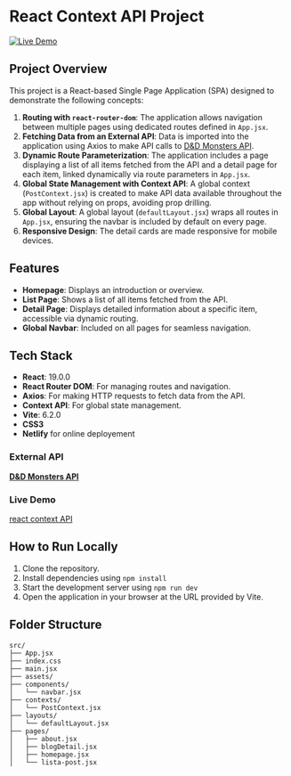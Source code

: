 # React Context API Project

[![Live Demo](https://img.shields.io/badge/live-online-brightgreen)](https://react-router-blog-posts.netlify.app/homepage)

## Project Overview
This project is a React-based Single Page Application (SPA) designed to demonstrate the following concepts:

1. **Routing with `react-router-dom`**: The application allows navigation between multiple pages using dedicated routes defined in `App.jsx`.
2. **Fetching Data from an External API**: Data is imported into the application using Axios to make API calls to [D&D Monsters API](https://www.dnd5eapi.co/api/monsters).
3. **Dynamic Route Parameterization**: The application includes a page displaying a list of all items fetched from the API and a detail page for each item, linked dynamically via route parameters in `App.jsx`.
4. **Global State Management with Context API**: A global context (`PostContext.jsx`) is created to make API data available throughout the app without relying on props, avoiding prop drilling.
5. **Global Layout**: A global layout (`defaultLayout.jsx`) wraps all routes in `App.jsx`, ensuring the navbar is included by default on every page.
6. **Responsive Design**: The detail cards are made responsive for mobile devices.

## Features
- **Homepage**: Displays an introduction or overview.
- **List Page**: Shows a list of all items fetched from the API.
- **Detail Page**: Displays detailed information about a specific item, accessible via dynamic routing.
- **Global Navbar**: Included on all pages for seamless navigation.

## Tech Stack
- **React**: 19.0.0
- **React Router DOM**: For managing routes and navigation.
- **Axios**: For making HTTP requests to fetch data from the API.
- **Context API**: For global state management.
- **Vite**: 6.2.0 
- **CSS3**
- **Netlify** for online deployement

### External API
[**D&D Monsters API**](https://www.dnd5eapi.co/api/monsters)

### Live Demo
[react context API](https://react-router-blog-posts.netlify.app/homepage)

## How to Run Locally
1. Clone the repository.
2. Install dependencies using `npm install`
3. Start the development server using `npm run dev`
4. Open the application in your browser at the URL provided by Vite.

## Folder Structure
```
src/
├── App.jsx
├── index.css
├── main.jsx
├── assets/
├── components/
│   └── navbar.jsx
├── contexts/
│   └── PostContext.jsx
├── layouts/
│   └── defaultLayout.jsx
├── pages/
│   ├── about.jsx
│   ├── blogDetail.jsx
│   ├── homepage.jsx
│   └── lista-post.jsx
```


